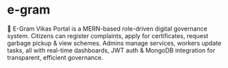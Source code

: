 # e-gram
🌾 E-Gram Vikas Portal is a MERN-based role-driven digital governance system. Citizens can register complaints, apply for certificates, request garbage pickup &amp; view schemes. Admins manage services, workers update tasks, all with real-time dashboards, JWT auth &amp; MongoDB integration for transparent, efficient governance.
